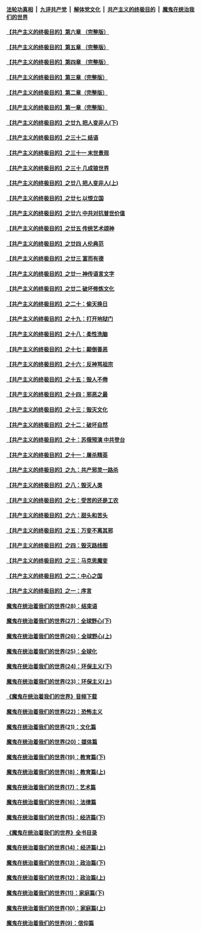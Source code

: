 ####  [法轮功真相](../../../../basic/blob/master/README.md?t=12180052) &nbsp;|&nbsp; [九评共产党](../../../../9ping.md/blob/master/README.md?t=12180052) &nbsp;|&nbsp; [解体党文化](../../../../jtdwh.md/blob/master/README.md?t=12180052)  &nbsp;|&nbsp; [共产主义的终极目的](../../../../gczydzjmd.md/blob/master/README.md?t=12180052) &nbsp;|&nbsp; [魔鬼在统治我们的世界](../../../../mgztzwmdsj.md/blob/master/README.md?t=12180052) 

#### [【共产主义的终极目的】第六章 （完整版）](../pages/nsc422/n11428913.md?t=12180052) 

#### [【共产主义的终极目的】第五章 （完整版）](../pages/nsc422/n11428912.md?t=12180052) 

#### [【共产主义的终极目的】第四章 （完整版）](../pages/nsc422/n11428907.md?t=12180052) 

#### [【共产主义的终极目的】第三章（完整版）](../pages/nsc422/n11428848.md?t=12180052) 

#### [【共产主义的终极目的】第二章（完整版）](../pages/nsc422/n11428831.md?t=12180052) 

#### [【共产主义的终极目的】第一章（完整版）](../pages/nsc422/n11417651.md?t=12180052) 

#### [【共产主义的终极目的】之廿九 把人变非人(下)](../pages/nsc422/n11344140.md?t=12180052) 

#### [【共产主义的终极目的】之三十二 结语](../pages/nsc422/n11360535.md?t=12180052) 

#### [【共产主义的终极目的】之三十一 末世景观](../pages/nsc422/n11351129.md?t=12180052) 

#### [【共产主义的终极目的】之三十 几成狼世界](../pages/nsc422/n11348280.md?t=12180052) 

#### [【共产主义的终极目的】之廿八 把人变非人(上)](../pages/nsc422/n11340492.md?t=12180052) 

#### [【共产主义的终极目的】之廿七 以恨立国](../pages/nsc422/n11336944.md?t=12180052) 

#### [【共产主义的终极目的】之廿六 中共对抗普世价值](../pages/nsc422/n11324785.md?t=12180052) 

#### [【共产主义的终极目的】之廿五 传统艺术颂神](../pages/nsc422/n11296396.md?t=12180052) 

#### [【共产主义的终极目的】之廿四 人伦典范](../pages/nsc422/n11296397.md?t=12180052) 

#### [【共产主义的终极目的】之廿三 富而有德](../pages/nsc422/n11283598.md?t=12180052) 

#### [【共产主义的终极目的】之廿一 神传语言文字](../pages/nsc422/n11263265.md?t=12180052) 

#### [【共产主义的终极目的】之廿二 破坏修炼文化](../pages/nsc422/n11245728.md?t=12180052) 

#### [【共产主义的终极目的】之二十：偷天换日](../pages/nsc422/n11238846.md?t=12180052) 

#### [【共产主义的终极目的】之十九：打开地狱门](../pages/nsc422/n11206376.md?t=12180052) 

#### [【共产主义的终极目的】之十八：柔性洗脑](../pages/nsc422/n11199994.md?t=12180052) 

#### [【共产主义的终极目的】之十七：颠倒善恶](../pages/nsc422/n11179782.md?t=12180052) 

#### [【共产主义的终极目的】之十六：反神骂祖宗](../pages/nsc422/n11166798.md?t=12180052) 

#### [【共产主义的终极目的】之十五：毁人不倦](../pages/nsc422/n11166792.md?t=12180052) 

#### [【共产主义的终极目的】之十四：邪恶之最](../pages/nsc422/n11150249.md?t=12180052) 

#### [【共产主义的终极目的】之十三：毁灭文化](../pages/nsc422/n11135227.md?t=12180052) 

#### [【共产主义的终极目的】之十二：破坏自然](../pages/nsc422/n11135214.md?t=12180052) 

#### [【共产主义的终极目的】之十：苏俄预演 中共登台](../pages/nsc422/n11118424.md?t=12180052) 

#### [【共产主义的终极目的】之十一：屠杀精英](../pages/nsc422/n11118442.md?t=12180052) 

#### [【共产主义的终极目的】之九：共产邪灵一路杀](../pages/nsc422/n11114139.md?t=12180052) 

#### [【共产主义的终极目的】之八：毁灭人类](../pages/nsc422/n11108503.md?t=12180052) 

#### [【共产主义的终极目的】之七：受苦的还是工农](../pages/nsc422/n11101809.md?t=12180052) 

#### [【共产主义的终极目的】之六：甜头和苦头](../pages/nsc422/n11096971.md?t=12180052) 

#### [【共产主义的终极目的】之五：万变不离其邪](../pages/nsc422/n11091285.md?t=12180052) 

#### [【共产主义的终极目的】之四：毁灭路线图](../pages/nsc422/n11086284.md?t=12180052) 

#### [【共产主义的终极目的】之三：马克思魔变](../pages/nsc422/n11061941.md?t=12180052) 

#### [【共产主义的终极目的】之二：中心之国](../pages/nsc422/n11047728.md?t=12180052) 

#### [【共产主义的终极目的】之一：序言](../pages/nsc422/n11086077.md?t=12180052) 

#### [魔鬼在统治着我们的世界(28)：结束语](../pages/nsc422/n10936246.md?t=12180052) 

#### [魔鬼在统治着我们的世界(27)：全球野心(下)](../pages/nsc422/n10928319.md?t=12180052) 

#### [魔鬼在统治着我们的世界(26)：全球野心(上)](../pages/nsc422/n10900318.md?t=12180052) 

#### [魔鬼在统治着我们的世界(25)：全球化](../pages/nsc422/n10788205.md?t=12180052) 

#### [魔鬼在统治着我们的世界(24)：环保主义(下)](../pages/nsc422/n10695307.md?t=12180052) 

#### [魔鬼在统治着我们的世界(23)：环保主义(上)](../pages/nsc422/n10688613.md?t=12180052) 

#### [《魔鬼在统治着我们的世界》音频下载](../pages/nsc422/n10635553.md?t=12180052) 

#### [魔鬼在统治着我们的世界(22)：恐怖主义](../pages/nsc422/n10614727.md?t=12180052) 

#### [魔鬼在统治着我们的世界(21)：文化篇](../pages/nsc422/n10597706.md?t=12180052) 

#### [魔鬼在统治着我们的世界(20)：媒体篇](../pages/nsc422/n10586579.md?t=12180052) 

#### [魔鬼在统治着我们的世界(19)：教育篇(下)](../pages/nsc422/n10564808.md?t=12180052) 

#### [魔鬼在统治着我们的世界(18)：教育篇(上)](../pages/nsc422/n10526970.md?t=12180052) 

#### [魔鬼在统治着我们的世界(17)：艺术篇](../pages/nsc422/n10499093.md?t=12180052) 

#### [魔鬼在统治着我们的世界(16)：法律篇](../pages/nsc422/n10485969.md?t=12180052) 

#### [魔鬼在统治着我们的世界(15)：经济篇(下)](../pages/nsc422/n10469975.md?t=12180052) 

#### [《魔鬼在统治着我们的世界》全书目录](../pages/nsc422/n10464261.md?t=12180052) 

#### [魔鬼在统治着我们的世界(14)：经济篇(上)](../pages/nsc422/n10457370.md?t=12180052) 

#### [魔鬼在统治着我们的世界(13)：政治篇(下)](../pages/nsc422/n10448270.md?t=12180052) 

#### [魔鬼在统治着我们的世界(12)：政治篇(上)](../pages/nsc422/n10444576.md?t=12180052) 

#### [魔鬼在统治着我们的世界(11)：家庭篇(下)](../pages/nsc422/n10440961.md?t=12180052) 

#### [魔鬼在统治着我们的世界(10)：家庭篇(上)](../pages/nsc422/n10435448.md?t=12180052) 

#### [魔鬼在统治着我们的世界(9)：信仰篇](../pages/nsc422/n10432159.md?t=12180052) 

